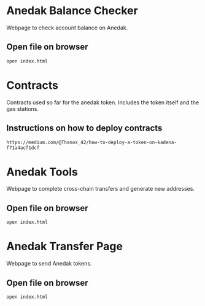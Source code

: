 # Anedak Balance Checker
Webpage to check account balance on Anedak. 

## Open file on browser

```
open index.html
```


# Contracts
Contracts used so far for the anedak token.
Includes the token itself and the gas stations. 

## Instructions on how to deploy contracts

```
https://medium.com/@Thanos_42/how-to-deploy-a-token-on-kadena-f71a4acf1dcf
```


# Anedak Tools
Webpage to complete cross-chain transfers and generate new addresses. 

## Open file on browser

```
open index.html
```


# Anedak Transfer Page
Webpage to send Anedak tokens. 

## Open file on browser

```
open index.html
```


